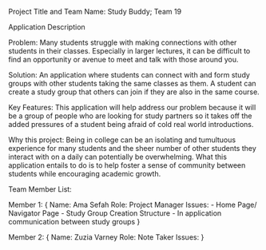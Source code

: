 Project Title and Team Name: Study Buddy; Team 19

Application Description

Problem: Many students struggle with making connections with other students in their classes. Especially in larger lectures, it can be difficult to find an opportunity or avenue to meet and talk with those around you.

Solution: An application where students can connect with and form study groups with other students taking the same classes as them. A student can create a study group that others can join if they are also in the same course.

Key Features: This application will help address our problem because it will be a group of people who are looking for study partners so it takes off the added pressures of a student being afraid of cold real world introductions.

Why this project: Being in college can be an isolating and tumultuous experience for many students and the sheer number of other students they interact with on a daily can potentially be overwhelming. What this application entails to do is to help foster a sense of community between students while encouraging academic growth.

Team Member List:

Member 1: 
    {   Name: Ama Sefah
        Role: Project Manager
        Issues: 
            - Home Page/ Navigator Page
            - Study Group Creation Structure
            - In application communication between study groups
    }

Member 2:
   {     Name: Zuzia Varney 
        Role: Note Taker
        Issues:
   }